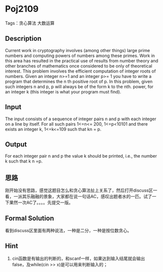 # Poj2109
Tags：贪心算法 大数运算
## Description
Current work in cryptography involves (among other things) large prime numbers and computing powers of numbers among these primes. Work in this area has resulted in the practical use of results from number theory and other branches of mathematics once considered to be only of theoretical interest. 
This problem involves the efficient computation of integer roots of numbers. 
Given an integer n>=1 and an integer p>= 1 you have to write a program that determines the n th positive root of p. In this problem, given such integers n and p, p will always be of the form k to the nth. power, for an integer k (this integer is what your program must find).
## Input
The input consists of a sequence of integer pairs n and p with each integer on a line by itself. For all such pairs 1<=n<= 200, 1<=p<10101 and there exists an integer k, 1<=k<=109 such that kn = p.
## Output

For each integer pair n and p the value k should be printed, i.e., the number k such that k n =p.

## 思路
刚开始没有思路，感觉这题目怎么和贪心算法扯上关系了，然后打开discuss区一看，一派其乐融融的景象，大家都在说一句话AC，感叹出题者水的一匹。试了一下果然一次AC了。。。。先提交一版。

## Formal Solution

看到discuss区里面有两种说法，一种是二分，一种是按位数贪心。

## Hint
1. cin函数是有输出的判断的，和scanf一样，如果达到输入结尾就会输出false，及while(cin >> x)是可以用来判断输入的；

